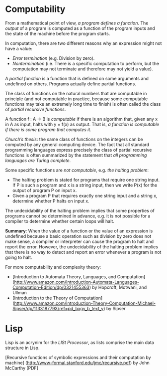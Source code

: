 Computability
=============
From a mathematical point of view, *a program defines a function*. The *output* of a program is computed as a function of the program inputs and the state of the machine before the program starts.

In computation, there are two different reasons why an expression might not have a value:
  - *Error termination* (e.g. Division by zero).
  - *Nontermination* (i.e. There is a specific computation to perform, but the computation may not terminate and therefore may not yield a value).

A *partial function* is a function that is defined on some arguments and undefined on others. Programs actually define partial functions.

The class of functions on the natural numbers that are computable in principle (and not computable in practice, because some computable functions may take an extremely long time to finish) is often called the class of *partial recursive functions*.

A function f : A -> B is *computable* if there is an algorithm that, given any x in A as input, halts with y = f(x) as output. That is, *a function is computable if there is some program that computes it*.

*Church’s thesis*: the same class of functions on the integers can be computed by any general computing device. The fact that all standard programming languages express precisely the class of partial recursive functions is often summarized by the statement that *all programming languages are Turing complete*.

Some specific functions are *not computable*, e.g. *the halting problem*:
  - The halting problem is stated for programs that require one string input. If P is such a program and x is a string input, then we write P(x) for the output of program P on input x.
  - Given a program P that requires exactly one string input and a string x, determine whether P halts on input x.

The undecidability of the halting problem implies that some properties of programs cannot be determined in advance, e.g. it is not possible for a compiler to determine whether certain loops will halt.

**Summary**: When the value of a function or the value of an expression is undefined because a basic operation such as division by zero does not make sense, a compiler or interpreter can cause the program to halt and report the error. However, the undecidability of the halting problem implies that there is no way to detect and report an error whenever a program is not going to halt.

For more computability and complexity theory:
  - [Introduction to Automata Theory, Languages, and Computation] (http://www.amazon.com/Introduction-Automata-Languages-Computation-Edition/dp/0321455363) by Hopcroft, Motwani, and Ullman
  - [Introduction to the Theory of Computation] (http://www.amazon.com/Introduction-Theory-Computation-Michael-Sipser/dp/113318779X/ref=pd_bxgy_b_text_y) by Sipser

Lisp
====
Lisp is an acrynim for the *LISt Processor*, as lists comprise the main data structure in Lisp.

[Recursive functions of symbolic expressions and their computation by machine] (http://www-formal.stanford.edu/jmc/recursive.pdf) by John McCarthy [PDF]

